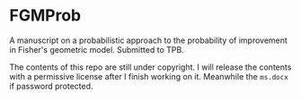 FGMProb
=======

A manuscript on a probabilistic approach to the probability of improvement in Fisher's geometric model. Submitted to TPB.

The contents of this repo are still under copyright. 
I will release the contents with a permissive license after I finish working on it.
Meanwhile the `ms.docx` if password protected.


